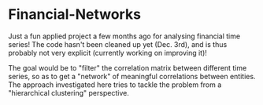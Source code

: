 # Financial-Networks


Just a fun applied project a few months ago for analysing financial time series! The code hasn't been cleaned up yet (Dec. 3rd), and is thus probably not very explicit (currently working on improving it)!

The goal would be to "filter" the correlation matrix between different time series, so as to get a "network" of meaningful correlations between entities. The approach investigated here tries to tackle the problem from a "hierarchical clustering" perspective. 

